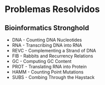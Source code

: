 # Problemas Resolvidos

## Bioinformatics Stronghold
- DNA - Counting DNA Nucleotides
- RNA - Transcribing DNA into RNA
- REVC - Complementing a Strand of DNA
- FIB - Rabbits and Recurrency Relations
- GC - Computing GC Content
- PROT - Translating RNA into Protein
- HAMM - Counting Point Mutations
- SUBS - Combing Through the Haystack